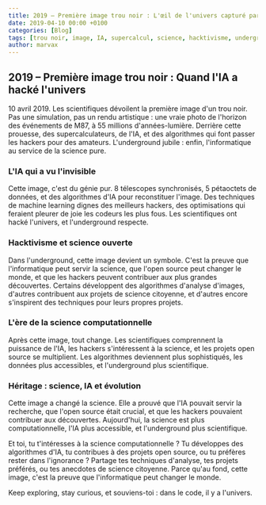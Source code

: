 ```yaml
---
title: 2019 – Première image trou noir : L'œil de l'univers capturé par l'IA
date: 2019-04-10 00:00 +0100
categories: [Blog]
tags: [trou noir, image, IA, supercalcul, science, hacktivisme, underground]
author: marvax
---
```


## 2019 – Première image trou noir : Quand l'IA a hacké l'univers

10 avril 2019. Les scientifiques dévoilent la première image d'un trou noir. Pas une simulation, pas un rendu artistique : une vraie photo de l'horizon des événements de M87, à 55 millions d'années-lumière. Derrière cette prouesse, des supercalculateurs, de l'IA, et des algorithmes qui font passer les hackers pour des amateurs. L'underground jubile : enfin, l'informatique au service de la science pure.

### L'IA qui a vu l'invisible

Cette image, c'est du génie pur. 8 télescopes synchronisés, 5 pétaoctets de données, et des algorithmes d'IA pour reconstituer l'image. Des techniques de machine learning dignes des meilleurs hackers, des optimisations qui feraient pleurer de joie les codeurs les plus fous. Les scientifiques ont hacké l'univers, et l'underground respecte.

### Hacktivisme et science ouverte

Dans l'underground, cette image devient un symbole. C'est la preuve que l'informatique peut servir la science, que l'open source peut changer le monde, et que les hackers peuvent contribuer aux plus grandes découvertes. Certains développent des algorithmes d'analyse d'images, d'autres contribuent aux projets de science citoyenne, et d'autres encore s'inspirent des techniques pour leurs propres projets.

### L'ère de la science computationnelle

Après cette image, tout change. Les scientifiques comprennent la puissance de l'IA, les hackers s'intéressent à la science, et les projets open source se multiplient. Les algorithmes deviennent plus sophistiqués, les données plus accessibles, et l'underground plus scientifique.

### Héritage : science, IA et évolution

Cette image a changé la science. Elle a prouvé que l'IA pouvait servir la recherche, que l'open source était crucial, et que les hackers pouvaient contribuer aux découvertes. Aujourd'hui, la science est plus computationnelle, l'IA plus accessible, et l'underground plus scientifique.

Et toi, tu t'intéresses à la science computationnelle ? Tu développes des algorithmes d'IA, tu contribues à des projets open source, ou tu préfères rester dans l'ignorance ? Partage tes techniques d'analyse, tes projets préférés, ou tes anecdotes de science citoyenne. Parce qu'au fond, cette image, c'est la preuve que l'informatique peut changer le monde.

Keep exploring, stay curious, et souviens-toi : dans le code, il y a l'univers.
